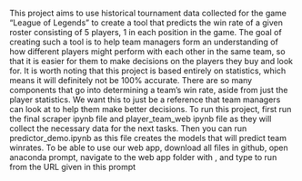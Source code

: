 This project aims to use historical tournament data collected for the game “League of Legends” to create a tool that predicts the win rate of a given roster consisting of 5 players, 1 in each position in the game. The goal of creating such a tool is to help team managers form an understanding of how different players might perform with each other in the same team, so that it is easier for them to make decisions on the players they buy and look for. It is worth noting that this project is based entirely on statistics, which means it will definitely not be 100% accurate. There are so many components that go into determining a team’s win rate, aside from just the player statistics. We want this to just be a reference that team managers can look at to help them make better decisions.
To run this project, first run the final scraper ipynb file and player_team_web ipynb file as they will collect the necessary data for the next tasks. Then you can run predictor_demo.ipynb as this file creates the models that will predict team winrates.
To be able to use our web app, download all files in github, open anaconda prompt, navigate to the web app folder with <cd folder_name>, and type <python app.py> to run from the URL given in this prompt
